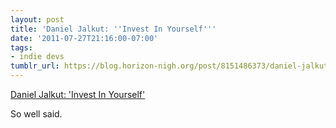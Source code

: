 ```yaml
---
layout: post
title: 'Daniel Jalkut: ''Invest In Yourself'''
date: '2011-07-27T21:16:00-07:00'
tags:
- indie devs
tumblr_url: https://blog.horizon-nigh.org/post/8151486373/daniel-jalkut-invest-in-yourself
---
```

[Daniel Jalkut: 'Invest In Yourself'](http://www.red-sweater.com/blog/642/invest-in-yourself)  

So well said.

